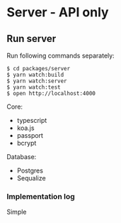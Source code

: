 # Server - API only

## Run server

Run following commands separately:

```shell
$ cd packages/server
$ yarn watch:build
$ yarn watch:server
$ yarn watch:test
$ open http://localhost:4000
```

Core:

* typescript
* koa.js
* passport
* bcrypt

Database:

* Postgres
* Sequalize 

### Implementation log

Simple 



